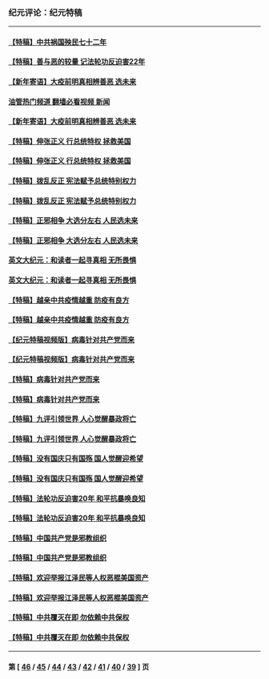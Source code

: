 ### 纪元评论：纪元特稿
---
#### [【特稿】中共祸国殃民七十二年](../../pages/nsc424/n13272607.md?05030330) 
#### [【特稿】善与恶的较量 记法轮功反迫害22年](../../pages/nsc424/n13086597.md?05030330) 
#### [【新年寄语】大疫前明真相辨善恶 选未来](../../pages/nsc424/n12660855.md?05030330) 
#### [油管热门频道 翻墙必看视频 新闻](ok?05030330)
#### [【新年寄语】大疫前明真相辨善恶 选未来](../../pages/nsc424/n12660855.md?05030330) 
#### [【特稿】伸张正义 行总统特权 拯救美国](../../pages/nsc424/n12616806.md?05030330) 
#### [【特稿】伸张正义 行总统特权 拯救美国](../../pages/nsc424/n12616806.md?05030330) 
#### [【特稿】拨乱反正 宪法赋予总统特别权力](../../pages/nsc424/n12598306.md?05030330) 
#### [【特稿】拨乱反正 宪法赋予总统特别权力](../../pages/nsc424/n12598306.md?05030330) 
#### [【特稿】正邪相争 大选分左右 人民选未来](../../pages/nsc424/n12545208.md?05030330) 
#### [【特稿】正邪相争 大选分左右 人民选未来](../../pages/nsc424/n12545208.md?05030330) 
#### [英文大纪元：和读者一起寻真相 无所畏惧](../../pages/nsc424/n12542027.md?05030330) 
#### [英文大纪元：和读者一起寻真相 无所畏惧](../../pages/nsc424/n12542027.md?05030330) 
#### [【特稿】越亲中共疫情越重 防疫有良方](../../pages/nsc424/n12042989.md?05030330) 
#### [【特稿】越亲中共疫情越重 防疫有良方](../../pages/nsc424/n12042989.md?05030330) 
#### [【纪元特稿视频版】病毒针对共产党而来](../../pages/nsc424/n11977328.md?05030330) 
#### [【纪元特稿视频版】病毒针对共产党而来](../../pages/nsc424/n11977328.md?05030330) 
#### [【特稿】病毒针对共产党而来](../../pages/nsc424/n11928818.md?05030330) 
#### [【特稿】病毒针对共产党而来](../../pages/nsc424/n11928818.md?05030330) 
#### [【特稿】九评引领世界 人心觉醒暴政将亡](../../pages/nsc424/n11660496.md?05030330) 
#### [【特稿】九评引领世界 人心觉醒暴政将亡](../../pages/nsc424/n11660496.md?05030330) 
#### [【特稿】没有国庆只有国殇 国人觉醒迎希望](../../pages/nsc424/n11549354.md?05030330) 
#### [【特稿】没有国庆只有国殇 国人觉醒迎希望](../../pages/nsc424/n11549354.md?05030330) 
#### [【特稿】法轮功反迫害20年 和平抗暴唤良知](../../pages/nsc424/n11389135.md?05030330) 
#### [【特稿】法轮功反迫害20年 和平抗暴唤良知](../../pages/nsc424/n11389135.md?05030330) 
#### [【特稿】中国共产党是邪教组织](../../pages/nsc424/n11355551.md?05030330) 
#### [【特稿】中国共产党是邪教组织](../../pages/nsc424/n11355551.md?05030330) 
#### [【特稿】欢迎举报江泽民等人权恶棍美国资产](../../pages/nsc424/n11303040.md?05030330) 
#### [【特稿】欢迎举报江泽民等人权恶棍美国资产](../../pages/nsc424/n11303040.md?05030330) 
#### [【特稿】中共覆灭在即 勿依赖中共保权](../../pages/nsc424/n11278510.md?05030330) 
#### [【特稿】中共覆灭在即 勿依赖中共保权](../../pages/nsc424/n11278510.md?05030330) 

---
#### 第 [ [46](./46.md?05030330) / [45](./45.md?05030330) / [44](./44.md?05030330) / [43](./43.md?05030330) / [42](./42.md?05030330) / [41](./41.md?05030330) / [40](./40.md?05030330) / [39](./39.md?05030330) ] 页
